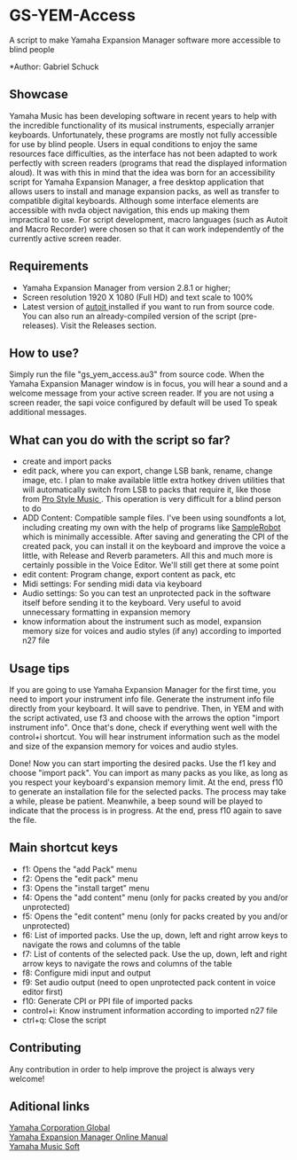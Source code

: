 # GS-YEM-Access
A script to make Yamaha Expansion Manager software more accessible to blind people

*Author:  Gabriel Schuck
## Showcase

Yamaha Music has been developing software in recent years to help with the incredible functionality of its musical instruments, especially arranjer keyboards.
Unfortunately, these programs are mostly not fully accessible for use by blind people.
Users in equal conditions to enjoy the same resources face difficulties, as the interface has not been adapted to work perfectly with screen readers (programs that read the displayed information aloud).
It was with this in mind that the idea was born for an accessibility script for Yamaha Expansion Manager, a free desktop application that allows users to install and manage expansion packs, as well as transfer to compatible digital keyboards.
Although some interface elements are accessible with nvda object navigation, this ends up making them impractical to use.
For script development, macro languages (such as Autoit and Macro Recorder) were chosen so that it can work independently of the currently active screen reader.

## Requirements

<ul>
<li>Yamaha Expansion Manager from version 2.8.1 or higher;</li>
<li>Screen resolution 1920 X 1080 (Full HD) and text scale to 100%</li>
<li>Latest version of
<a href="https://www.autoitscript.com/site/autoit/downloads/">autoit </a> installed if you want to run from source code. You can also run an already-compiled version of the script (pre-releases). Visit the Releases section.  </li>
</ul>

## How to use?

Simply run the file "gs_yem_access.au3" from source code.
When the Yamaha Expansion Manager window is in focus, you will hear a sound and a welcome message from your active screen reader.
If you are not using a screen reader, the sapi voice configured by default will be used To speak additional messages.

## What can you do with the script so far?

<ul>
<li>create and import packs</li>
<li>edit pack, where you can export, change LSB bank, rename, change image, etc. I plan to make available little extra hotkey driven utilities that will automatically switch from LSB to packs that require it, like those from <a href="https://prostylemusic.net/">Pro Style Music
</a>. This operation is very difficult for a blind person to do</li>
<li>ADD Content: Compatible sample files. I've been using soundfonts a lot, including creating my own with the help of programs like <a href="https://samplerobot.com/">SampleRobot</a> which is minimally accessible. After saving and generating the CPI of the created pack, you can install it on the keyboard and improve the voice a little, with Release and Reverb parameters.
All this and much more is certainly possible in the Voice Editor. We'll still get there at some point</li>
<li>edit content: Program change, export content as pack, etc</li>
<li>Midi settings: For sending midi data via keyboard</li>
<li>Audio settings: So you can test an unprotected pack in the software itself before sending it to the keyboard. Very useful to avoid unnecessary formatting in expansion memory</li>
<li>know information about the instrument such as model, expansion memory size for voices and audio styles (if any) according to imported n27 file</li>
</ul>

## Usage tips

If you are going to use Yamaha Expansion Manager for the first time, you need to import your instrument info file. Generate the instrument info file directly from your keyboard. It will save to pendrive.
Then, in YEM and with the script activated, use f3 and choose with the arrows the option "import instrument info".
Once that's done, check if everything went well with the control+i shortcut.
You will hear instrument information such as the model and size of the expansion memory for voices and audio styles.

Done! Now you can start importing the desired packs.
Use the f1 key and choose "import pack".
You can import as many packs as you like, as long as you respect your keyboard's expansion memory limit.
At the end, press f10 to generate an installation file for the selected packs. The process may take a while, please be patient.
Meanwhile, a beep sound will be played to indicate that the process is in progress. At the end, press f10 again to save the file.

## Main shortcut keys

<ul>
<li>f1: Opens the "add Pack" menu</li>
<li>f2: Opens the "edit pack" menu</li>
<li>f3: Opens the "install target" menu</li>
<li>f4: Opens the "add content" menu (only for packs created by you and/or unprotected)</li>
<li>f5: Opens the "edit content" menu (only for packs created by you and/or unprotected)</li>
<li>f6: List of imported packs. Use the up, down, left and right arrow keys to navigate the rows and columns of the table</li>
<li>f7: List of contents of the selected pack. Use the up, down, left and right arrow keys to navigate the rows and columns of the table</li>
<li>f8: Configure midi input and output</li>
<li>f9: Set audio output (need to open unprotected pack content in voice editor first)</li>
<li>f10: Generate CPI or PPI file of imported packs</li>
<li>control+i:  Know instrument information according to imported n27 file
<li>ctrl+q: Close the script</li>
</ul>

## Contributing

Any contribution in order to help improve the project is always very welcome!

## Aditional links

<a href="https://www.yamaha.com/">Yamaha Corporation Global </a>
<br>
<a href="https://www.manualsdir.com/manuals/848892/yamaha-expansion-manager.html">Yamaha Expansion Manager Online Manual </a>
<br>
<a href="https://shop.usa.yamaha.com/downloadables">Yamaha Music Soft </a>

